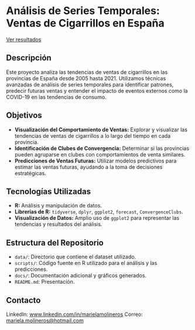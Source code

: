 # Análisis de Series Temporales: Ventas de Cigarrillos en España

[Ver resultados](https://github.com/marielamolineros/Series-Temporales/blob/main/Ana%CC%81lisis%20de%20Series%20Temporales.md)

## Descripción
Este proyecto analiza las tendencias de ventas de cigarrillos en las provincias de España desde 2005 hasta 2021. Utilizamos técnicas avanzadas de análisis de series temporales para identificar patrones, predecir futuras ventas y entender el impacto de eventos externos como la COVID-19 en las tendencias de consumo.

## Objetivos
- **Visualización del Comportamiento de Ventas:** Explorar y visualizar las tendencias de ventas de cigarrillos a lo largo del tiempo en cada provincia.
- **Identificación de Clubes de Convergencia:** Determinar si las provincias pueden agruparse en clubes con comportamientos de venta similares.
- **Predicciones de Ventas Futuras:** Utilizar modelos predictivos para estimar las ventas futuras, ayudando a la toma de decisiones estratégicas.

## Tecnologías Utilizadas
- **R:** Análisis y manipulación de datos.
- **Librerías de R:** `tidyverse`, `dplyr`, `ggplot2`, `forecast`, `ConvergenceClubs`.
- **Visualización de Datos:** Amplio uso de `ggplot2` para representar las tendencias y resultados del análisis.

## Estructura del Repositorio
- `data/`: Directorio que contiene el dataset utilizado.
- `scripts/`: Código fuente en R utilizado para el análisis y las predicciones.
- `docs/`: Documentación adicional y gráficos generados.
- `README.md`: Presentación.

## Contacto
LinkedIn: www.linkedin.com/in/marielamolineros
Correo: mariela.molineros@hotmail.com

